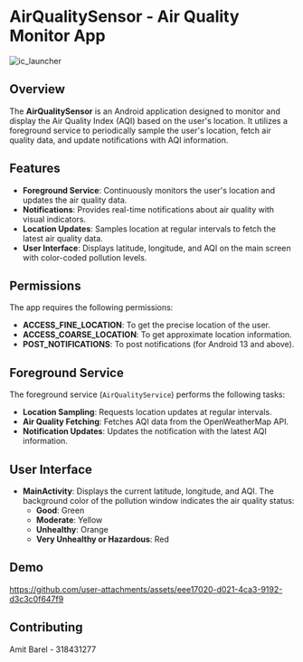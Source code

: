 # AirQualitySensor - Air Quality Monitor App

![ic_launcher](https://github.com/user-attachments/assets/b9769ccc-11c9-431b-bfea-b546c0c157e6)

## Overview

The **AirQualitySensor** is an Android application designed to monitor and display the Air Quality Index (AQI) based on the user's location. 
It utilizes a foreground service to periodically sample the user's location, fetch air quality data, and update notifications with AQI information.

## Features
- **Foreground Service**: Continuously monitors the user's location and updates the air quality data.
- **Notifications**: Provides real-time notifications about air quality with visual indicators.
- **Location Updates**: Samples location at regular intervals to fetch the latest air quality data.
- **User Interface**: Displays latitude, longitude, and AQI on the main screen with color-coded pollution levels.

## Permissions
The app requires the following permissions:

- **ACCESS_FINE_LOCATION**: To get the precise location of the user.
- **ACCESS_COARSE_LOCATION**: To get approximate location information.
- **POST_NOTIFICATIONS**: To post notifications (for Android 13 and above).

## Foreground Service

The foreground service (`AirQualityService`) performs the following tasks:

- **Location Sampling**: Requests location updates at regular intervals.
- **Air Quality Fetching**: Fetches AQI data from the OpenWeatherMap API.
- **Notification Updates**: Updates the notification with the latest AQI information.

## User Interface

- **MainActivity**: Displays the current latitude, longitude, and AQI. The background color of the pollution window indicates the air quality status:
  - **Good**: Green
  - **Moderate**: Yellow
  - **Unhealthy**: Orange
  - **Very Unhealthy or Hazardous**: Red

## Demo
https://github.com/user-attachments/assets/eee17020-d021-4ca3-9192-d3c3c0f647f9

## Contributing
Amit Barel - 318431277
